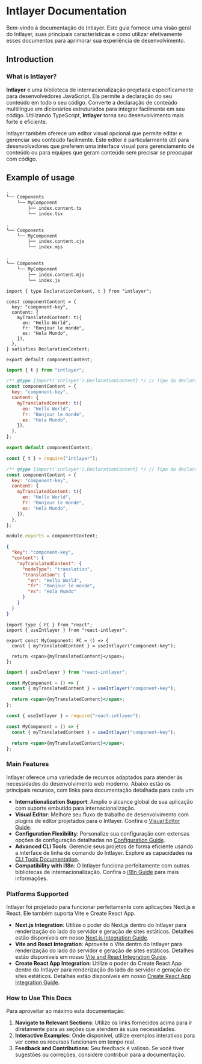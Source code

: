 # Intlayer Documentation

Bem-vindo à documentação do Intlayer. Este guia fornece uma visão geral do Intlayer, suas principais características e como utilizar efetivamente esses documentos para aprimorar sua experiência de desenvolvimento.

## Introduction

### What is Intlayer?

**Intlayer** é uma biblioteca de internacionalização projetada especificamente para desenvolvedores JavaScript. Ela permite a declaração do seu conteúdo em todo o seu código. Converte a declaração de conteúdo multilíngue em dicionários estruturados para integrar facilmente em seu código. Utilizando TypeScript, **Intlayer** torna seu desenvolvimento mais forte e eficiente.

Intlayer também oferece um editor visual opcional que permite editar e gerenciar seu conteúdo facilmente. Este editor é particularmente útil para desenvolvedores que preferem uma interface visual para gerenciamento de conteúdo ou para equipes que geram conteúdo sem precisar se preocupar com código.

## Example of usage

```bash codeFormat="typescript"
.
└── Components
    └── MyComponent
        ├── index.content.ts
        └── index.tsx
```

```bash codeFormat="commonjs"
.
└── Components
    └── MyComponent
        ├── index.content.cjs
        └── index.mjs
```

```bash codeFormat="esm"
.
└── Components
    └── MyComponent
        ├── index.content.mjs
        └── index.js
```

```tsx fileName="src/components/MyComponent/index.content.ts" contentDeclarationFormat="typescript"
import { type DeclarationContent, t } from "intlayer";

const componentContent = {
  key: "component-key",
  content: {
    myTranslatedContent: t({
      en: "Hello World",
      fr: "Bonjour le monde",
      es: "Hola Mundo",
    }),
  },
} satisfies DeclarationContent;

export default componentContent;
```

```javascript fileName="src/components/MyComponent/index.content.mjs" contentDeclarationFormat="esm"
import { t } from "intlayer";

/** @type {import('intlayer').DeclarationContent} */ // Tipo da declaração de conteúdo
const componentContent = {
  key: "component-key",
  content: {
    myTranslatedContent: t({
      en: "Hello World",
      fr: "Bonjour le monde",
      es: "Hola Mundo",
    }),
  },
};

export default componentContent;
```

```javascript fileName="src/components/MyComponent/index.content.cjs" contentDeclarationFormat="commonjs"
const { t } = require("intlayer");

/** @type {import('intlayer').DeclarationContent} */ // Tipo da declaração de conteúdo
const componentContent = {
  key: "component-key",
  content: {
    myTranslatedContent: t({
      en: "Hello World",
      fr: "Bonjour le monde",
      es: "Hola Mundo",
    }),
  },
};

module.exports = componentContent;
```

```json fileName="src/components/MyComponent/index.content.json" contentDeclarationFormat="json"
{
  "key": "component-key",
  "content": {
    "myTranslatedContent": {
      "nodeType": "translation",
      "translation": {
        "en": "Hello World",
        "fr": "Bonjour le monde",
        "es": "Hola Mundo"
      }
    }
  }
}
```

```tsx fileName="src/components/MyComponent/index.tsx" codeFormat="typescript"
import type { FC } from "react";
import { useIntlayer } from "react-intlayer";

export const MyComponent: FC = () => {
  const { myTranslatedContent } = useIntlayer("component-key");

  return <span>{myTranslatedContent}</span>;
};
```

```jsx fileName="src/components/MyComponent/index.mjx" codeFormat="esm"
import { useIntlayer } from "react-intlayer";

const MyComponent = () => {
  const { myTranslatedContent } = useIntlayer("component-key");

  return <span>{myTranslatedContent}</span>;
};
```

```jsx fileName="src/components/MyComponent/index.csx" codeFormat="commonjs"
const { useIntlayer } = require("react-intlayer");

const MyComponent = () => {
  const { myTranslatedContent } = useIntlayer("component-key");

  return <span>{myTranslatedContent}</span>;
};
```

### Main Features

Intlayer oferece uma variedade de recursos adaptados para atender às necessidades do desenvolvimento web moderno. Abaixo estão os principais recursos, com links para documentação detalhada para cada um:

- **Internationalization Support**: Amplie o alcance global de sua aplicação com suporte embutido para internacionalização.
- **Visual Editor**: Melhore seu fluxo de trabalho de desenvolvimento com plugins de editor projetados para o Intlayer. Confira o [Visual Editor Guide](https://github.com/aymericzip/intlayer/blob/main/docs/pt/intlayer_editor.md).
- **Configuration Flexibility**: Personalize sua configuração com extensas opções de configuração detalhadas no [Configuration Guide](https://github.com/aymericzip/intlayer/blob/main/docs/pt/configuration.md).
- **Advanced CLI Tools**: Gerencie seus projetos de forma eficiente usando a interface de linha de comando do Intlayer. Explore as capacidades na [CLI Tools Documentation](https://github.com/aymericzip/intlayer/blob/main/docs/pt/intlayer_cli.md).
- **Compatibility with i18n**: O Intlayer funciona perfeitamente com outras bibliotecas de internacionalização. Confira o [i18n Guide](https://github.com/aymericzip/intlayer/blob/main/docs/pt/intlayer_with_i18next.md) para mais informações.

### Platforms Supported

Intlayer foi projetado para funcionar perfeitamente com aplicações Next.js e React. Ele também suporta Vite e Create React App.

- **Next.js Integration**: Utilize o poder do Next.js dentro do Intlayer para renderização do lado do servidor e geração de sites estáticos. Detalhes estão disponíveis em nosso [Next.js Integration Guide](https://github.com/aymericzip/intlayer/blob/main/docs/pt/intlayer_with_nextjs_15.md).
- **Vite and React Integration**: Aproveite o Vite dentro do Intlayer para renderização do lado do servidor e geração de sites estáticos. Detalhes estão disponíveis em nosso [Vite and React Integration Guide](https://github.com/aymericzip/intlayer/blob/main/docs/pt/intlayer_with_vite+react.md).
- **Create React App Integration**: Utilize o poder do Create React App dentro do Intlayer para renderização do lado do servidor e geração de sites estáticos. Detalhes estão disponíveis em nosso [Create React App Integration Guide](https://github.com/aymericzip/intlayer/blob/main/docs/pt/intlayer_with_create_react_app.md).

### How to Use This Docs

Para aproveitar ao máximo esta documentação:

1. **Navigate to Relevant Sections**: Utilize os links fornecidos acima para ir diretamente para as seções que atendem às suas necessidades.
2. **Interactive Examples**: Onde disponível, utilize exemplos interativos para ver como os recursos funcionam em tempo real.
3. **Feedback and Contributions**: Seu feedback é valioso. Se você tiver sugestões ou correções, considere contribuir para a documentação.
